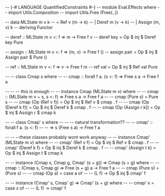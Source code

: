 -- {-# LANGUAGE QuantifiedConstraints #-}
-- module Eval.Effects where
-- import Utils.Composition
-- import Utils.Free (Free(..))

-- data MLState m v k
--   = Ref v (m -> k)
--   | Deref m (v -> k)
--   | Assign (m, v) k
--   deriving Functor

-- deref :: MLState m v <: f => m -> Free f v
-- deref key = Op $ inj $ Deref key Pure

-- assign :: MLState m v <: f => (m, v) -> Free f ()
-- assign pair = Op $ inj $ Assign pair $ Pure ()

-- ref :: MLState m v <: f => v -> Free f m
-- ref val = Op $ inj $ Ref val Pure

-- -- class Cmap s where
-- --   cmap :: forall f a. (s <: f) => Free s a -> Free f a

-- -- -- this is enough
-- -- instance Cmap (MLState m v) where
-- --   cmap :: (MLState m v ~ s, s <: f) => Free s a -> Free f a
-- --   cmap (Pure s) = Pure s
-- --   cmap (Op (Ref v f)) = Op $ inj $ Ref v $ cmap . f
-- --   cmap (Op (Deref k f)) = Op $ inj $ Deref k $ cmap . f
-- --   cmap (Op (Assign r k)) = Op $ inj $ Assign r $ cmap k

-- -- class Cmap' s where
-- -- -- natural transformation??
-- --   cmap' :: forall f a. (s <: f)
-- --     => s (Free s a) -> Free f a

-- -- --these classes probably wont work anyway
-- -- instance Cmap' (MLState m v) where
-- --   cmap' (Ref v f) = Op $ inj $ Ref v $ cmap . f
-- --   cmap' (Deref k f) = Op $ inj $ Deref k $ cmap . f
-- --   cmap' (Assign t k) = Op $ inj $ Assign t $ cmap k

-- -- instance (Cmap s, Cmap g, Cmap' (s + g)) => Cmap (s + g) where
-- --   cmap :: (Cmap s, Cmap g) => Free (s + g) a -> Free f a
-- --   cmap (Pure s) = (Pure s)
-- --   cmap (Op a) = case a of
-- --     (L f) -> Op $ inj $ cmap' f

-- -- instance (Cmap' s, Cmap' g) => Cmap' (s + g) where
-- --   cmap' x = case x of
-- --     (L f) -> cmap' f

